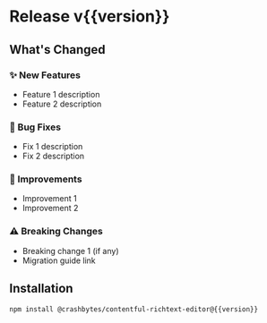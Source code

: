 # Release v{{version}}

## What's Changed

### ✨ New Features
- Feature 1 description
- Feature 2 description

### 🐛 Bug Fixes  
- Fix 1 description
- Fix 2 description

### 🔧 Improvements
- Improvement 1
- Improvement 2

### ⚠️ Breaking Changes
- Breaking change 1 (if any)
- Migration guide link

## Installation

```bash
npm install @crashbytes/contentful-richtext-editor@{{version}}